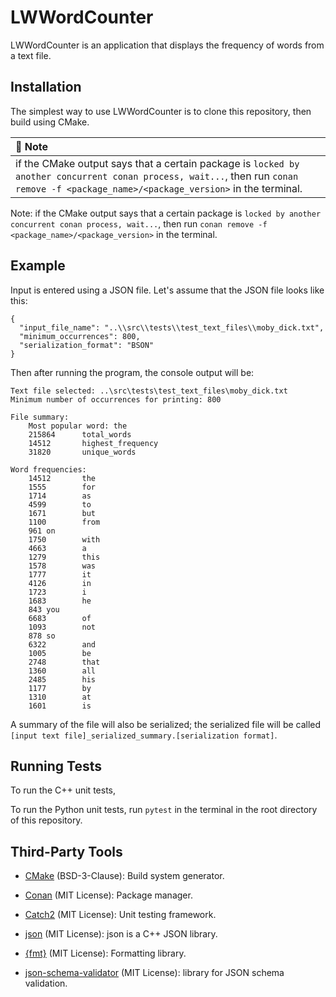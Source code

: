 # LWWordCounter

LWWordCounter is an application that displays the frequency of words from a text file.


## Installation

The simplest way to use LWWordCounter is to clone this repository, then build using CMake.


| :memo: Note                                                                                                                                                                            |
|:---------------------------------------------------------------------------------------------------------------------------------------------------------------------------------------|
| if the CMake output says that a certain package is `locked by another concurrent conan process, wait...`, then run `conan remove -f <package_name>/<package_version>` in the terminal. |


Note: if the CMake output says that a certain package is `locked by another concurrent conan
process, wait...`, then run `conan remove -f <package_name>/<package_version>` in the terminal.


## Example

Input is entered using a JSON file. Let's assume that the JSON file looks like this:

```
{
  "input_file_name": "..\\src\\tests\\test_text_files\\moby_dick.txt",
  "minimum_occurrences": 800,
  "serialization_format": "BSON"
}
```

Then after running the program, the console output will be:

```
Text file selected: ..\src\tests\test_text_files\moby_dick.txt
Minimum number of occurrences for printing: 800

File summary:
    Most popular word: the
    215864      total_words
    14512       highest_frequency
    31820       unique_words

Word frequencies:
    14512       the
    1555        for
    1714        as
    4599        to
    1671        but
    1100        from
    961 on
    1750        with
    4663        a
    1279        this
    1578        was
    1777        it
    4126        in
    1723        i
    1683        he
    843 you
    6683        of
    1093        not
    878 so
    6322        and
    1005        be
    2748        that
    1360        all
    2485        his
    1177        by
    1310        at
    1601        is
```

A summary of the file will also be serialized; the serialized file will be called
`[input text file]_serialized_summary.[serialization format]`.


## Running Tests

To run the C++ unit tests, 

To run the Python unit tests, run `pytest` in the terminal in the root directory of this repository.


## Third-Party Tools
- [CMake](https://cmake.org/) (BSD-3-Clause): Build system generator.

- [Conan](https://conan.io/) (MIT License): Package manager.

- [Catch2](https://github.com/catchorg/Catch2/tree/v2.x) (MIT License): Unit testing framework.

- [json](https://github.com/nlohmann/json) (MIT License): json is a C++ JSON library.

- [{fmt}](https://github.com/fmtlib/fmt) (MIT License): Formatting library.

- [json-schema-validator](https://github.com/pboettch/json-schema-validator) (MIT License): library for JSON schema validation.
